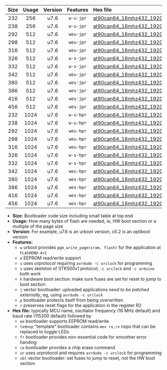 |Size|Usage|Version|Features|Hex file|
|:-:|:-:|:-:|:-:|:--|
|232|256|u7.6|`w-u-jpr`|[at90can64_18mhz432_19200bps_ur_vbl.hex](https://raw.githubusercontent.com/stefanrueger/urboot/main/bootloaders/at90can64/fcpu_18mhz432/19200_bps/at90can64_18mhz432_19200bps_ur_vbl.hex)|
|238|256|u7.6|`w-u-jpr`|[at90can64_18mhz432_19200bps_lednop_ur_vbl.hex](https://raw.githubusercontent.com/stefanrueger/urboot/main/bootloaders/at90can64/fcpu_18mhz432/19200_bps/at90can64_18mhz432_19200bps_lednop_ur_vbl.hex)|
|292|512|u7.6|`weu-jpr`|[at90can64_18mhz432_19200bps_ee_ur_vbl.hex](https://raw.githubusercontent.com/stefanrueger/urboot/main/bootloaders/at90can64/fcpu_18mhz432/19200_bps/at90can64_18mhz432_19200bps_ee_ur_vbl.hex)|
|298|512|u7.6|`weu-jpr`|[at90can64_18mhz432_19200bps_ee_lednop_ur_vbl.hex](https://raw.githubusercontent.com/stefanrueger/urboot/main/bootloaders/at90can64/fcpu_18mhz432/19200_bps/at90can64_18mhz432_19200bps_ee_lednop_ur_vbl.hex)|
|316|512|u7.6|`weu-jpr`|[at90can64_18mhz432_19200bps_ee_lednop_fr_ur_vbl.hex](https://raw.githubusercontent.com/stefanrueger/urboot/main/bootloaders/at90can64/fcpu_18mhz432/19200_bps/at90can64_18mhz432_19200bps_ee_lednop_fr_ur_vbl.hex)|
|326|512|u7.6|`w-s-jpr`|[at90can64_18mhz432_19200bps_vbl.hex](https://raw.githubusercontent.com/stefanrueger/urboot/main/bootloaders/at90can64/fcpu_18mhz432/19200_bps/at90can64_18mhz432_19200bps_vbl.hex)|
|332|512|u7.6|`w-s-jpr`|[at90can64_18mhz432_19200bps_lednop_vbl.hex](https://raw.githubusercontent.com/stefanrueger/urboot/main/bootloaders/at90can64/fcpu_18mhz432/19200_bps/at90can64_18mhz432_19200bps_lednop_vbl.hex)|
|342|512|u7.6|`weu-jpr`|[at90can64_18mhz432_19200bps_ee_lednop_fr_ce_ur_vbl.hex](https://raw.githubusercontent.com/stefanrueger/urboot/main/bootloaders/at90can64/fcpu_18mhz432/19200_bps/at90can64_18mhz432_19200bps_ee_lednop_fr_ce_ur_vbl.hex)|
|380|512|u7.6|`wes-jpr`|[at90can64_18mhz432_19200bps_ee_vbl.hex](https://raw.githubusercontent.com/stefanrueger/urboot/main/bootloaders/at90can64/fcpu_18mhz432/19200_bps/at90can64_18mhz432_19200bps_ee_vbl.hex)|
|386|512|u7.6|`wes-jpr`|[at90can64_18mhz432_19200bps_ee_lednop_vbl.hex](https://raw.githubusercontent.com/stefanrueger/urboot/main/bootloaders/at90can64/fcpu_18mhz432/19200_bps/at90can64_18mhz432_19200bps_ee_lednop_vbl.hex)|
|416|512|u7.6|`wes-jpr`|[at90can64_18mhz432_19200bps_ee_lednop_fr_vbl.hex](https://raw.githubusercontent.com/stefanrueger/urboot/main/bootloaders/at90can64/fcpu_18mhz432/19200_bps/at90can64_18mhz432_19200bps_ee_lednop_fr_vbl.hex)|
|456|512|u7.6|`wes-jpr`|[at90can64_18mhz432_19200bps_ee_lednop_fr_ce_vbl.hex](https://raw.githubusercontent.com/stefanrueger/urboot/main/bootloaders/at90can64/fcpu_18mhz432/19200_bps/at90can64_18mhz432_19200bps_ee_lednop_fr_ce_vbl.hex)|
|232|1024|u7.6|`w-u-hpr`|[at90can64_18mhz432_19200bps_ur.hex](https://raw.githubusercontent.com/stefanrueger/urboot/main/bootloaders/at90can64/fcpu_18mhz432/19200_bps/at90can64_18mhz432_19200bps_ur.hex)|
|238|1024|u7.6|`w-u-hpr`|[at90can64_18mhz432_19200bps_lednop_ur.hex](https://raw.githubusercontent.com/stefanrueger/urboot/main/bootloaders/at90can64/fcpu_18mhz432/19200_bps/at90can64_18mhz432_19200bps_lednop_ur.hex)|
|292|1024|u7.6|`weu-hpr`|[at90can64_18mhz432_19200bps_ee_ur.hex](https://raw.githubusercontent.com/stefanrueger/urboot/main/bootloaders/at90can64/fcpu_18mhz432/19200_bps/at90can64_18mhz432_19200bps_ee_ur.hex)|
|298|1024|u7.6|`weu-hpr`|[at90can64_18mhz432_19200bps_ee_lednop_ur.hex](https://raw.githubusercontent.com/stefanrueger/urboot/main/bootloaders/at90can64/fcpu_18mhz432/19200_bps/at90can64_18mhz432_19200bps_ee_lednop_ur.hex)|
|316|1024|u7.6|`weu-hpr`|[at90can64_18mhz432_19200bps_ee_lednop_fr_ur.hex](https://raw.githubusercontent.com/stefanrueger/urboot/main/bootloaders/at90can64/fcpu_18mhz432/19200_bps/at90can64_18mhz432_19200bps_ee_lednop_fr_ur.hex)|
|326|1024|u7.6|`w-s-hpr`|[at90can64_18mhz432_19200bps.hex](https://raw.githubusercontent.com/stefanrueger/urboot/main/bootloaders/at90can64/fcpu_18mhz432/19200_bps/at90can64_18mhz432_19200bps.hex)|
|332|1024|u7.6|`w-s-hpr`|[at90can64_18mhz432_19200bps_lednop.hex](https://raw.githubusercontent.com/stefanrueger/urboot/main/bootloaders/at90can64/fcpu_18mhz432/19200_bps/at90can64_18mhz432_19200bps_lednop.hex)|
|342|1024|u7.6|`weu-hpr`|[at90can64_18mhz432_19200bps_ee_lednop_fr_ce_ur.hex](https://raw.githubusercontent.com/stefanrueger/urboot/main/bootloaders/at90can64/fcpu_18mhz432/19200_bps/at90can64_18mhz432_19200bps_ee_lednop_fr_ce_ur.hex)|
|380|1024|u7.6|`wes-hpr`|[at90can64_18mhz432_19200bps_ee.hex](https://raw.githubusercontent.com/stefanrueger/urboot/main/bootloaders/at90can64/fcpu_18mhz432/19200_bps/at90can64_18mhz432_19200bps_ee.hex)|
|386|1024|u7.6|`wes-hpr`|[at90can64_18mhz432_19200bps_ee_lednop.hex](https://raw.githubusercontent.com/stefanrueger/urboot/main/bootloaders/at90can64/fcpu_18mhz432/19200_bps/at90can64_18mhz432_19200bps_ee_lednop.hex)|
|416|1024|u7.6|`wes-hpr`|[at90can64_18mhz432_19200bps_ee_lednop_fr.hex](https://raw.githubusercontent.com/stefanrueger/urboot/main/bootloaders/at90can64/fcpu_18mhz432/19200_bps/at90can64_18mhz432_19200bps_ee_lednop_fr.hex)|
|456|1024|u7.6|`wes-hpr`|[at90can64_18mhz432_19200bps_ee_lednop_fr_ce.hex](https://raw.githubusercontent.com/stefanrueger/urboot/main/bootloaders/at90can64/fcpu_18mhz432/19200_bps/at90can64_18mhz432_19200bps_ee_lednop_fr_ce.hex)|

- **Size:** Bootloader code size including small table at top end
- **Usage:** How many bytes of flash are needed, ie, HW boot section or a multiple of the page size
- **Version:** For example, u7.6 is an urboot version, o5.2 is an optiboot version
- **Features:**
  + `w` urboot provides `pgm_write_page(sram, flash)` for the application at `FLASHEND-4+1`
  + `e` EEPROM read/write support
  + `u` uses urprotocol requiring `avrdude -c urclock` for programming
  + `s` uses skeleton of STK500v1 protocol; `-c urclock` and `-c arduino` both work
  + `h` hardware boot section: make sure fuses are set for reset to jump to boot section
  + `j` vector bootloader: uploaded applications *need to be patched externally*, eg, using `avrdude -c urclock`
  + `p` bootloader protects itself from being overwritten
  + `r` preserves reset flags for the application in the register R2
- **Hex file:** typically MCU name, oscillator frequency (16 MHz default) and baud rate (115200 default) followed by
  + `ee` bootloader supports EEPROM read/write
  + `lednop` "template" bootloader contains `mov rx,rx` nops that can be replaced to toggle LEDs
  + `fr` bootloader provides non-essential code for smoother error handing
  + `ce` bootloader provides a chip erase command
  + `ur` uses urprotocol and requires `avrdude -c urclock` for programming
  + `vbl` vector bootloader: set fuses to jump to reset, not the HW boot section
